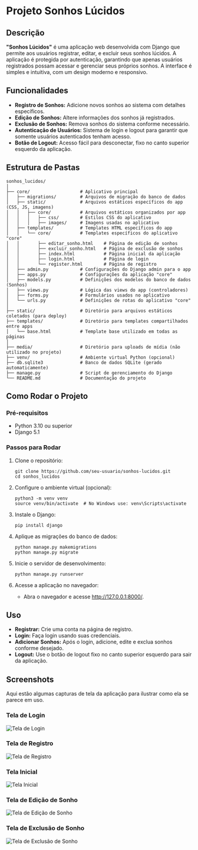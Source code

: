 # Projeto Sonhos Lúcidos

## Descrição

**"Sonhos Lúcidos"** é uma aplicação web desenvolvida com Django que permite aos usuários registrar, editar, e excluir seus sonhos lúcidos. A aplicação é protegida por autenticação, garantindo que apenas usuários registrados possam acessar e gerenciar seus próprios sonhos. A interface é simples e intuitiva, com um design moderno e responsivo.

## Funcionalidades

- **Registro de Sonhos:** Adicione novos sonhos ao sistema com detalhes específicos.
- **Edição de Sonhos:** Altere informações dos sonhos já registrados.
- **Exclusão de Sonhos:** Remova sonhos do sistema conforme necessário.
- **Autenticação de Usuários:** Sistema de login e logout para garantir que somente usuários autenticados tenham acesso.
- **Botão de Logout:** Acesso fácil para desconectar, fixo no canto superior esquerdo da aplicação.

## Estrutura de Pastas

```plaintext
sonhos_lucidos/
│
├── core/                   # Aplicativo principal
│   ├── migrations/         # Arquivos de migração do banco de dados
│   ├── static/             # Arquivos estáticos específicos do app (CSS, JS, imagens)
│   │   ├── core/           # Arquivos estáticos organizados por app
│   │   │   ├── css/        # Estilos CSS do aplicativo
│   │   │   ├── images/     # Imagens usadas no aplicativo
│   ├── templates/          # Templates HTML específicos do app
│   │   └── core/           # Templates específicos do aplicativo "core"
│   │       ├── editar_sonho.html    # Página de edição de sonhos
│   │       ├── excluir_sonho.html   # Página de exclusão de sonhos
│   │       ├── index.html           # Página inicial da aplicação
│   │       ├── login.html           # Página de login
│   │       └── register.html        # Página de registro
│   ├── admin.py            # Configurações do Django admin para o app
│   ├── apps.py             # Configurações da aplicação "core"
│   ├── models.py           # Definições dos modelos do banco de dados (Sonhos)
│   ├── views.py            # Lógica das views do app (controladores)
│   ├── forms.py            # Formulários usados no aplicativo
│   └── urls.py             # Definições de rotas do aplicativo "core"
│
├── static/                 # Diretório para arquivos estáticos coletados (para deploy)
├── templates/              # Diretório para templates compartilhados entre apps
│   └── base.html           # Template base utilizado em todas as páginas
│
├── media/                  # Diretório para uploads de mídia (não utilizado no projeto)
├── venv/                   # Ambiente virtual Python (opcional)
├── db.sqlite3              # Banco de dados SQLite (gerado automaticamente)
├── manage.py               # Script de gerenciamento do Django
└── README.md               # Documentação do projeto
```

## Como Rodar o Projeto
### Pré-requisitos

- Python 3.10 ou superior
- Django 5.1

### Passos para Rodar
1. Clone o repositório:

    ```
    git clone https://github.com/seu-usuario/sonhos-lucidos.git
    cd sonhos_lucidos
    ```

2. Configure o ambiente virtual (opcional):

    ```
    python3 -m venv venv
    source venv/bin/activate  # No Windows use: venv\Scripts\activate
    ```

3. Instale o Django:

    ```
    pip install django
    ```

4. Aplique as migrações do banco de dados:

    ```
    python manage.py makemigrations
    python manage.py migrate
    ```

5. Inicie o servidor de desenvolvimento:

    ```
    python manage.py runserver
    ```

6. Acesse a aplicação no navegador:

    - Abra o navegador e acesse http://127.0.0.1:8000/.

## Uso
- **Registrar:** Crie uma conta na página de registro.
- **Login:** Faça login usando suas credenciais.
- **Adicionar Sonhos:** Após o login, adicione, edite e exclua sonhos conforme desejado.
- **Logout:** Use o botão de logout fixo no canto superior esquerdo para sair da aplicação.

## Screenshots

Aqui estão algumas capturas de tela da aplicação para ilustrar como ela se parece em uso.

### Tela de Login
![Tela de Login](images/login_tela.png)

### Tela de Registro
![Tela de Registro](images/register_tela.png)

### Tela Inicial
![Tela Inicial](images/index_tela.png)

### Tela de Edição de Sonho
![Tela de Edição de Sonho](images/editar_tela.png)

### Tela de Exclusão de Sonho
![Tela de Exclusão de Sonho](images/excluir_tela.png)